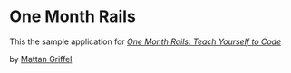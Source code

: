 # One Month Rails

This the sample application for
[*One Month Rails: Teach Yourself to Code*](http://onemonthrails.com)

by [Mattan Griffel](https://mattangriffel.com)
